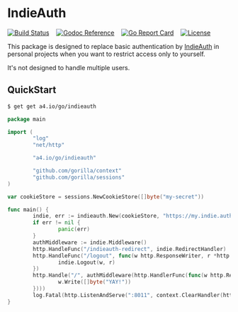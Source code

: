 # IndieAuth

[![Build Status](https://travis-ci.org/tsileo/indieauth.svg?branch=master)](https://travis-ci.org/tsileo/indieauth)
&nbsp; &nbsp;[![Godoc Reference](https://godoc.org/a4.io/go/indieauth?status.svg)](https://godoc.org/a4.io/go/indieauth)
&nbsp; &nbsp;[![Go Report Card](https://goreportcard.com/badge/a4.io/go/indieauth)](https://goreportcard.com/report/a4.io/go/indieauth)
&nbsp; &nbsp;[![License](http://img.shields.io/badge/license-MIT-red.svg?style=flat)](https://raw.githubusercontent.com/tsileo/indieauth/master/LICENSE)

This package is designed to replace basic authentication by [IndieAuth](https://www.w3.org/TR/indieauth/) in personal projects 
when you want to restrict access only to yourself.

It's not designed to handle multiple users.

## QuickStart

```bash
$ get get a4.io/go/indieauth
```

```go
package main

import (
        "log"
        "net/http"

        "a4.io/go/indieauth"

        "github.com/gorilla/context"
        "github.com/gorilla/sessions"
)

var cookieStore = sessions.NewCookieStore([]byte("my-secret"))

func main() {
        indie, err := indieauth.New(cookieStore, "https://my.indie.auth.domain", "https://my.app.id")
        if err != nil {
                panic(err)
        }
        authMiddleware := indie.Middleware()
        http.HandleFunc("/indieauth-redirect", indie.RedirectHandler)
        http.HandleFunc("/logout", func(w http.ResponseWriter, r *http.Request) {
                indie.Logout(w, r)
        })
        http.Handle("/", authMiddleware(http.HandlerFunc(func(w http.ResponseWriter, r *http.Request) {
                w.Write([]byte("YAY!"))
        })))
        log.Fatal(http.ListenAndServe(":8011", context.ClearHandler(http.DefaultServeMux)))
}
```
